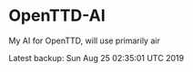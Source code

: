 # OpenTTD-AI
My AI for OpenTTD, will use primarily air

Latest backup: Sun Aug 25 02:35:01 UTC 2019
